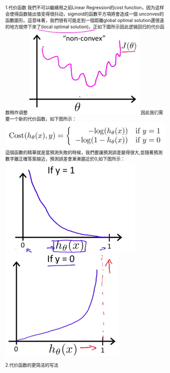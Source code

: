 1.代价函数
我們不可以繼續用之前Linear Regression的cost function，因为这样会使得函数输出值变得很抖动，sigmoid的函數平方項將會造成一個 unconvex的函數圖形。這意味著，我們很有可能走到一個距離global optimal solution還很遠的地方就停下來了(local optimal solution)，正如下圖所示因此逻辑回归的代价函数稍作调整
![](9.png)
因此我们需要一个新的代价函数，如下图所示：
![](10.png)
這個函數的精華就是當預測失敗的時候，我們要讓預測誤差變得很大,並隨著預測數字離正確答案越近，預測誤差會漸漸趨近於0,如下图所示：
![](11.png) ![](12.png)

2.代价函数的更简洁的写法
